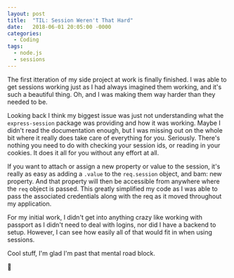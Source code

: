 ```yaml
---
layout: post
title:  "TIL: Session Weren't That Hard"
date:   2018-06-01 20:05:00 -0000
categories:
  - Coding
tags:
  - node.js
  - sessions
---
```

The first itteration of my side project at work is finally finished. I was able to get sessions working just as I had always imagined them working, and it's such a beautiful thing. Oh, and I was making them way harder than they needed to be.

Looking back I think my biggest issue was just not understanding what the `express-session` package was providing and how it was working. Maybe I didn't read the documentation enough, but I was missing out on the whole bit where it really does take care of everything for you. Seriously. There's nothing you need to do with checking your session ids, or reading in your cookies. It does it all for you without any effort at all.

If you want to attach or assign a new property or value to the session, it's really as easy as adding a `.value` to the `req.session` object, and bam: new property. And that property will then be accessible from anywhere where the `req` object is passed. This greatly simplified my code as I was able to pass the associated credentials along with the req as it moved throughout my application.

For my initial work, I didn't get into anything crazy like working with passport as I didn't need to deal with logins, nor did I have a backend to setup. However, I can see how easily all of that would fit in when using sessions.

Cool stuff, I'm glad I'm past that mental road block.

💚
